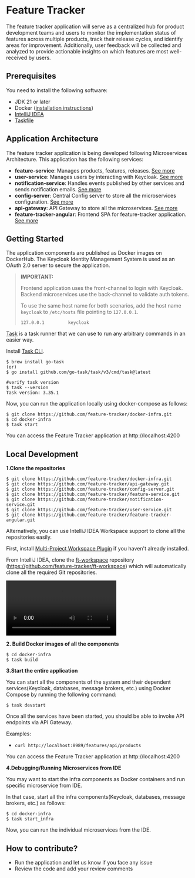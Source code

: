 # Feature Tracker
The feature tracker application will serve as a centralized hub for product development teams and users 
to monitor the implementation status of features across multiple products, track their release cycles, 
and identify areas for improvement. Additionally, user feedback will be collected and analyzed to provide 
actionable insights on which features are most well-received by users.

## Prerequisites
You need to install the following software:

* JDK 21 or later
* Docker ([installation instructions](https://docs.docker.com/engine/install/))
* [IntelliJ IDEA](https://www.jetbrains.com/idea/)
* [Taskfile](https://taskfile.dev/)

## Application Architecture
The feature tracker application is being developed following Microservices Architecture.
This application has the following services:

* **feature-service**: Manages products, features, releases. [See more](https://github.com/feature-tracker/feature-service/blob/main/README.md)
* **user-service**: Manages users by interacting with Keycloak. [See more](https://github.com/feature-tracker/user-service/blob/main/README.md)
* **notification-service**: Handles events published by other services and sends notification emails. [See more](https://github.com/feature-tracker/notification-service/blob/main/README.md)
* **config-server**: Central Config server to store all the microservices configuration. [See more](https://github.com/feature-tracker/config-server/blob/main/README.md)
* **api-gateway**: API Gateway to store all the microservices. [See more](https://github.com/feature-tracker/api-gateway/blob/main/README.md)
* **feature-tracker-angular**: Frontend SPA for feature-tracker application. [See more](https://github.com/feature-tracker/feature-tracker-angular/blob/main/README.md)

## Getting Started
The application components are published as Docker images on DockerHub.
The Keycloak Identity Management System is used as an OAuth 2.0 server to secure the application.


> **IMPORTANT:**
> 
> Frontend application uses the front-channel to login with Keycloak.
> Backend microservices use the back-channel to validate auth tokens.
> 
> To use the same host name for both scenarios, 
> add the host name `keycloak` to `/etc/hosts` file pointing to `127.0.0.1`.
>
> ```
> 127.0.0.1         keycloak
> ```
>

[Task](https://taskfile.dev/) is a task runner that we can use to run any arbitrary commands in an easier way.

Install [Task CLI](https://taskfile.dev/installation/).

```shell
$ brew install go-task
(or)
$ go install github.com/go-task/task/v3/cmd/task@latest

#verify task version
$ task --version
Task version: 3.35.1
```

Now, you can run the application locally using docker-compose as follows:

```shell
$ git clone https://github.com/feature-tracker/docker-infra.git
$ cd docker-infra
$ task start
```

You can access the Feature Tracker application at http://localhost:4200

## Local Development

**1.Clone the repositories**

```shell
$ git clone https://github.com/feature-tracker/docker-infra.git
$ git clone https://github.com/feature-tracker/api-gateway.git
$ git clone https://github.com/feature-tracker/config-server.git
$ git clone https://github.com/feature-tracker/feature-service.git
$ git clone https://github.com/feature-tracker/notification-service.git
$ git clone https://github.com/feature-tracker/user-service.git
$ git clone https://github.com/feature-tracker/feature-tracker-angular.git
```

Alternatively, you can use IntelliJ IDEA Workspace support to clone all the repositories easily.

First, install [Multi-Project Workspace Plugin](https://plugins.jetbrains.com/plugin/24765-multi-project-workspace/) if you haven't already installed.

From IntelliJ IDEA, clone the [ft-workspace](https://github.com/feature-tracker/ft-workspace) repository (https://github.com/feature-tracker/ft-workspace) which will automatically clone all the required Git repositories.

<video controls src="../ft-workspace-checkout.mp4" title="Workspace checkout using IntelliJ IDEA"></video>

**2. Build Docker images of all the components**

```shell
$ cd docker-infra
$ task build
```

**3.Start the entire application**

You can start all the components of the system and their dependent services(Keycloak, databases, message brokers, etc.) 
using Docker Compose by running the following command:

```shell
$ task devstart
```

Once all the services have been started, you should be able to invoke API endpoints via API Gateway.

Examples:

* `curl http://localhost:8989/features/api/products`

You can access the Feature Tracker application at http://localhost:4200

**4.Debugging/Running Microservices from IDE**

You may want to start the infra components as Docker containers and run specific microservice from IDE.

In that case, start all the infra components(Keycloak, databases, message brokers, etc.) as follows:

```shell
$ cd docker-infra
$ task start_infra
```

Now, you can run the individual microservices from the IDE.

## How to contribute?
* Run the application and let us know if you face any issue
* Review the code and add your review comments
